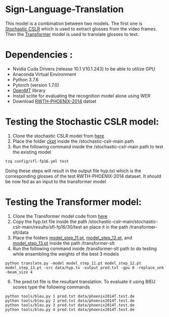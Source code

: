 # Sign-Language-Translation
This model is a combination between two models. The first one is [Stochastic CSLR](https://github.com/zheniu/stochastic-cslr) which is used to extract glosses from the video frames. Then the [Transformer](https://github.com/kayoyin/transformer-slt) model is used to translate glosses to text.
# Dependencies : 
* Nvidia Cuda Drivers (release 10.1 V10.1.243) to be able to utilize GPU
* Anaconda Virtual Environment
* Python 3.7.6
* Pytorch (version 1.7.0)
* [OpenMT](https://github.com/OpenNMT/OpenNMT-py) library
* Install sclite for evaluating the recognition model alone using WER
* Download [RWTH-PHOENIX-2014](https://www-i6.informatik.rwth-aachen.de/~koller/RWTH-PHOENIX/) datset
# Testing the Stochastic CSLR model:
1. Clone the stochastic CSLR model from [here](https://github.com/zheniu/stochastic-cslr)
2. Place the folder [ckpt]() inside the /stochastic-cslr-main path
3. Run the following command inside the /stochastic-cslr-main path to test the existing model
```
tzq config/sfl-fp16.yml test
```
Doing these steps will result in the output file hyp.txt which is the corresponding glosses of the test RWTH-PHOENIX-2014 dataset. It should be now fed as an input to the transformer model 
# Testing the Transformer model:
1. Clone the Transformer model code from [here](https://github.com/kayoyin/transformer-slt)
2. Copy the hyp.txt file inside the path /stochastic-cslr-main/stochastic-cslr-main/results/sfl-fp16/30/test an place it in the path /transformer-slt/data
3. Place the folders [model_step_11.pt](), [model_step_12.pt](), and [model_step_13.pt]() inside the path /transformer-slt
4. Run the following command inside /transformer-slt path to do testing while ensembling the weights of the best 3 models
```
python translate.py -model model_step_11.pt model_step_12.pt model_step_13.pt -src data/hyp.tx -output pred.txt -gpu 0 -replace_unk -beam_size 4
```
6. The pred.txt file is the resultant translation. To evaluate it using BlEU scores type the following commands
```
python tools/bleu.py 1 pred.txt data/phoenix2014T.test.de
python tools/bleu.py 2 pred.txt data/phoenix2014T.test.de
python tools/bleu.py 3 pred.txt data/phoenix2014T.test.de
python tools/bleu.py 4 pred.txt data/phoenix2014T.test.de
```

